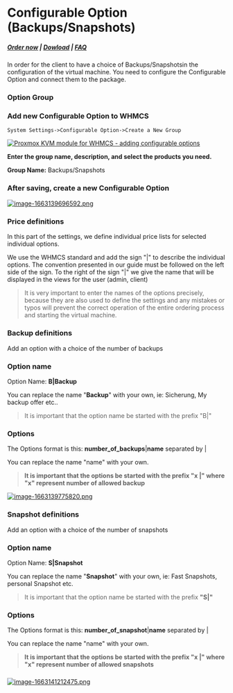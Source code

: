 # Configurable Option (Backups/Snapshots)

#####  [Order now](https://puqcloud.com/index.php?rp=/store/whmcs-module-proxmox-kvm) | [Dowload](https://download.puqcloud.com/WHMCS/servers/PUQ_WHMCS-Proxmox-KVM/) | [FAQ](https://faq.puqcloud.com/)

In order for the client to have a choice of Backups/Snapshotsin the configuration of the virtual machine. You need to configure the Configurable Option and connect them to the package.

### Option Group

### Add new Configurable Option to WHMCS

```
System Settings->Configurable Option->Create a New Group
```

[![Proxmox KVM module for WHMCS - adding configurable options](https://doc.puq.info/uploads/images/gallery/2022-09/scaled-1680-/image-1663139609170.png)](https://doc.puq.info/uploads/images/gallery/2022-09/image-1663139609170.png)

**Enter the group name, description, and select the products you need.**

**Group Name:** Backups/Snapshots


### After saving, create a new Configurable Option

[![image-1663139696592.png](https://doc.puq.info/uploads/images/gallery/2022-09/scaled-1680-/image-1663139696592.png)](https://doc.puq.info/uploads/images/gallery/2022-09/image-1663139696592.png)

#####  

### Price definitions

In this part of the settings, we define individual price lists for selected individual options.

We use the WHMCS standard and add the sign "|" to describe the individual options. The convention presented in our guide must be followed on the left side of the sign. To the right of the sign "|" we give the name that will be displayed in the views for the user (admin, client)

>It is very important to enter the names of the options precisely, because they are also used to define the settings and any mistakes or typos will prevent the correct operation of the entire ordering process and starting the virtual machine.

### Backup definitions

Add an option with a choice of the number of backups

### Option name

Option Name: **B|Backup**

You can replace the name "**Backup**" with your own, ie: Sicherung, My backup offer etc..

>It is important that the option name be started with the prefix "B|"

### Options

The Options format is this: **number\_of\_backups**|**name** separated by |

You can replace the name "name" with your own.

>**It is important that the options be started with the prefix "x |" where "x" represent number of allowed backup**

[![image-1663139775820.png](https://doc.puq.info/uploads/images/gallery/2022-09/scaled-1680-/image-1663139775820.png)](https://doc.puq.info/uploads/images/gallery/2022-09/image-1663139775820.png)

### Snapshot definitions

Add an option with a choice of the number of snapshots

### Option name

Option Name: **S|Snapshot**

You can replace the name "**Snapshot**" with your own, ie: Fast Snapshots, personal Snapshot etc.

>It is important that the option name be started with the prefix **"S|"**

### Options

The Options format is this: **number\_of\_snapshot**|**name** separated by |

You can replace the name "name" with your own.

>**It is important that the options be started with the prefix "x |" where "x" represent number of allowed snapshots**

###  

[![image-1663141212475.png](https://doc.puq.info/uploads/images/gallery/2022-09/scaled-1680-/image-1663141212475.png)](https://doc.puq.info/uploads/images/gallery/2022-09/image-1663141212475.png)

